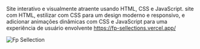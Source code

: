  Site interativo e visualmente atraente usando HTML, CSS e JavaScript.
  site com HTML, estilizar com CSS para um design moderno e responsivo, e adicionar animações dinâmicas com CSS e JavaScript para uma experiência de usuário envolvente
  https://fp-sellections.vercel.app/
  
  ![Fp Sellection](https://github.com/user-attachments/assets/715b467f-37ef-44d4-a6b8-3ed3be8c1fed)
